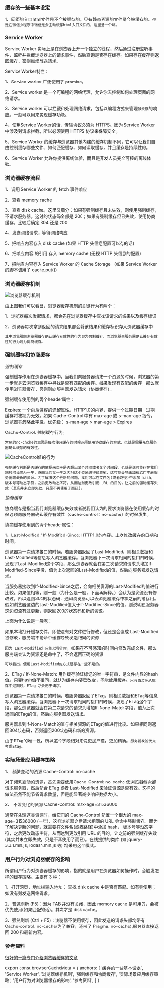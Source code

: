 ### 缓存的一些基本设定

1、网页的入口html文件是不会被缓存的，只有静态资源的文件是会被缓存的。`但是在微信小程序中微信是会主动缓存html入口文件的，这里是一个坑。`

### Service Worker

Service Worker 实际上是在浏览器上开一个独立的线程，然后通过注册监听事件，监听并拦截浏览器上的请求事件，然后查询是否存在缓存。如果存在缓存则返回缓存，否则继续发送请求。

Service Worker特性：

1、Service worker 广泛使用了 promise。

2、Service worker 是一个可编程的网络代理，允许你去控制如何处理页面的网络请求。

3、Service worker 可以拦截和处理网络请求，包括以编程方式来管理`被缓存`的响应。一般可以用来实现缓存功能。

4、使用Service Worker的话，传输协议必须为 HTTPS。因为 Service Worker 中涉及到请求拦截，所以必须使用 HTTPS 协议来保障安全。

5、Service Worker 的缓存与浏览器其他内建的缓存机制不同，它可以让我们自由控制缓存哪些文件、如何匹配缓存、如何读取缓存，并且缓存是持续性的。

6、Service Worker 允许你提供离线体验，而且是开发人员完全可控的离线体验。

### 浏览器缓存流程

1、调用 Service Worker 的 fetch 事件响应

2、查看 memory cache

3、查看 disk cache。这里又细分：如果有强制缓存且未失效，则使用强制缓存，不请求服务器。这时的状态码全部是 200；如果有强制缓存但已失效，使用协商缓存，比较后确定 304 还是 200

4、发送网络请求，等待网络响应

5、把响应内容存入 disk cache (如果 HTTP 头信息配置可以存的话)

6、把响应内容 的引用 存入 memory cache (无视 HTTP 头信息的配置)

7、把响应内容存入 Service Worker 的 Cache Storage （如果 Service Worker 的脚本调用了 cache.put())

### 浏览器缓存机制

 ![浏览器缓存机制](LiuLanQiHuanCunJiZhi.png "600px") 

由上图我们可以看出，浏览器缓存机制的关键行为有两个：

1、浏览器每次发起请求，都会先在浏览器缓存中查找该请求的结果以及缓存标识
  
2、浏览器每次拿到返回的请求结果都会将该结果和缓存标识存入浏览器缓存中

`其中浏览器向浏览器缓存确认缓存有效性的行为即为强制缓存，而浏览器向服务器确认缓存有效性的行为则为协商缓存。`

### 强制缓存和协商缓存

_强制缓存_

强制缓存作用在浏览器缓存中，当我们向服务器请求一个资源的时候，浏览器的第一步就是去浏览器缓存中寻找是否有匹配的缓存。如果发现有匹配的缓存，那么就使用浏览器缓存，否则则向服务器发送请求（协商缓存）。

强制缓存使用到的两个header属性：

Expires: 一个向后兼容的遗留属性。HTTP1.0的内容，提供一个过期日期，过期缓存将被视为无效。如果 Cache-Control 中有 max-age 或 s-man-age 指令，浏览器将忽略此字段。优先级： s-man-age > man-age > Expires

Cache-Control: 控制缓存行为。

`常见的no-chche的意思是每次使用缓存的时候必须使用协商缓存的方式，也就是需要先向服务器确认缓存的有效性。`

 ![CacheControl值的行为](CacheControl.png "600px") 

`强制缓存判断是否缓存的依据来自于是否超出某个时间或者某个时间段。也就是说可能存在我们把时间设置为一年，然而我们在一年之内对这个资源进行过修改，这可能会导致加载文件不是服务器端最新的资源。为了解决这个更新的问题，我们可以在文件名(或者路径)中添加 hash， 版本号等动态字符，之后更改动态字符，从而达到更改引用 URL 的目的，让之前的强制缓存失效 (其实并未立即失效，只是不再使用了而已)。`

_协商缓存_

协商缓存是指当我们浏览器缓存失效或者说我们认为的要求浏览器在使用缓存的时候必须向服务器确认缓存有效性（cache-control：no-cache）的时候发生。

协商缓存使用到的两个header属性：

1、Last-Modified / If-Modified-Since: HTTP1.0的内容。上次修改缓存的日期和时间。

浏览器第一次请求接口的时候，若服务器返回了Last-Modified，则相关数据和Last-Modified等信息写入浏览器缓存。当浏览器下一次请求相同的接口的时候，发现了Last-Modified这个字段，那么浏览器就会在第二次请求的请求头增加If-Modified-Since字段，值为上次返回的Last-Modified的值，然后向服务器发送请求。

当服务器接收到If-Modified-Since之后，会向相关资源的Last-Modified的值进行比较。如果值相等，则一般（为什么是一般，下面再解释。）会认为是资源没有修改过，所以返回304的状态码，通知浏览器可以去浏览器缓存中拿之前的缓存用。假如浏览器这边的Last-Modified值大于If-Modified-Since的值，则说明在服务器这边资源有过更新，则返回200的状态码和新的资源。

上面为什么说是一般呢：

如果本地打开缓存文件，即使没有对文件进行修改，但还是会造成 Last-Modified 被修改，服务端不能命中缓存导致发送相同的资源

`因为 Last-Modified 只能以秒计时`，如果在不可感知的时间内修改完成文件，那么服务端会认为资源还是命中了，不会返回正确的资源

`可以看出，使用Last-Modified的方式是存在一些不足的。`

2、ETag / If-None-Match: 用作缓存验证标记的唯一字符串，是文件内容的hash值。只要hash值不相同，就认为缓存内容已改变，不能使用缓存。`只有当文件从缓存中过期时，ETag 才会用于请求。`

浏览器第一次请求接口的时候，若服务器返回了ETag，则相关数据和ETag等信息写入浏览器缓存。当浏览器下一次请求相同的接口的时候，发现了ETag这个字段，那么浏览器就会在第二次请求的请求头增加If-None-Match字段，值为上次返回的ETag的值，然后向服务器发送请求。

服务器拿到If-None-Match的值与相关资源的ETag的值进行比较。如果相同则返回304状态码，否则返回200状态码和新的资源。

由于ETag的唯一性，所以这个字段相对来说更加严谨，更加精确。`服务器校验优先考虑Etag。`

### 实际场景应用缓存策略

1、 频繁变动的资源 Cache-Control: no-cache

对于频繁变动的资源，首先需要使用Cache-Control: no-cache 使浏览器每次都请求服务器，然后配合 ETag 或者 Last-Modified 来验证资源是否有效。这样的做法虽然不能节省请求数量，但是能显著减少响应数据大小。

2、 不常变化的资源 Cache-Control: max-age=31536000

通常在处理这类资源时，给它们的 Cache-Control 配置一个很大的 max-age=31536000 (一年)，这样浏览器之后请求相同的 URL 会命中强制缓存。而为了解决更新的问题，就需要在文件名(或者路径)中添加 hash， 版本号等动态字符，之后更改动态字符，从而达到更改引用 URL 的目的，让之前的强制缓存失效 (其实并未立即失效，只是不再使用了而已)。在线提供的类库 (如 jquery-3.3.1.min.js, lodash.min.js 等) 均采用这个模式。

### 用户行为对浏览器缓存的影响

所谓用户行为对浏览器缓存的影响，指的就是用户在浏览器如何操作时，会触发怎样的缓存策略。主要有 3 种：

1、打开网页，地址栏输入地址： 查找 disk cache 中是否有匹配。如有则使用；如没有则发送网络请求。

2、普通刷新 (F5)：因为 TAB 并没有关闭，因此 memory cache 是可用的，会被优先使用(如果匹配的话)。其次才是 disk cache。

3、强制刷新 (Ctrl + F5)：浏览器不使用缓存，因此发送的请求头部均带有 Cache-control: no-cache(为了兼容，还带了 Pragma: no-cache),服务器直接返回 200 和最新内容。

### 参考资料

[很好的一篇专门介绍浏览器缓存的文章](https://blog.fundebug.com/2019/01/08/browser-cache-mechanism)

export const browserCacheMeta = {
  anchors: [
    '缓存的一些基本设定',
    'Service Worker',
    '浏览器缓存机制',
    '强制缓存和协商缓存',
    '实际场景应用缓存策略',
    '用户行为对浏览器缓存的影响',
    '参考资料',
  ]
}












